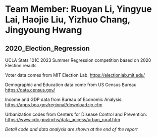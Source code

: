 
# Team Member: Ruoyan Li, Yingyue Lai, Haojie Liu, Yizhuo Chang, Jingyoung Hwang

## 2020_Election_Regression
UCLA Stats 101C 2023 Summer Regression competition based on 2020 Election results

Voter data comes from MIT Election Lab. https://electionlab.mit.edu/

Demographic and Education data come from US Census Bureau https://data.census.gov/

Income and GDP data from Bureau of Economic Analysis: https://apps.bea.gov/regional/downloadzip.cfm

Urbanization codes from Centers for Disease Control and Prevention: https://www.cdc.gov/nchs/data_access/urban_rural.htm


*Detail code and data analysis are shown at the end of the report*
